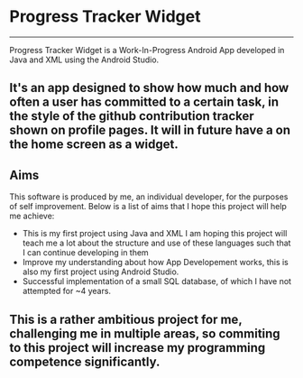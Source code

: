 # Progress Tracker Widget
---
Progress Tracker Widget is a Work-In-Progress Android App developed in Java and XML using the Android Studio.



It's an app designed to show how much and how often a user has committed to a certain task, in the style of the github contribution tracker shown on profile pages. It will in future have a on the home screen as a widget.
---
## Aims
This software is produced by me, an individual developer, for the purposes of self improvement. Below is a list of aims that I hope this project will help me achieve:

* This is my first project using Java and XML I am hoping this project will teach me a lot about the structure and use of these languages such that I can continue developing in them
* Improve my understanding about how App Developement works, this is also my first project using Android Studio.
* Successful implementation of a small SQL database, of which I have not attempted for ~4 years.

This is a rather ambitious project for me, challenging me in multiple areas, so commiting to this project will increase my programming competence significantly.
---


